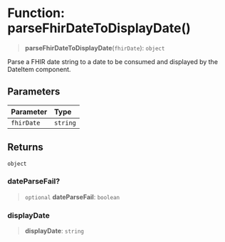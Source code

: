 # Function: parseFhirDateToDisplayDate()

> **parseFhirDateToDisplayDate**(`fhirDate`): `object`

Parse a FHIR date string to a date to be consumed and displayed by the DateItem component.

## Parameters

| Parameter | Type |
| :------ | :------ |
| `fhirDate` | `string` |

## Returns

`object`

### dateParseFail?

> `optional` **dateParseFail**: `boolean`

### displayDate

> **displayDate**: `string`

